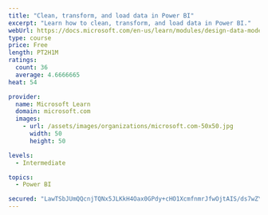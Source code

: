 ```yaml
---
title: "Clean, transform, and load data in Power BI"
excerpt: "Learn how to clean, transform, and load data in Power BI."
webUrl: https://docs.microsoft.com/en-us/learn/modules/design-data-model-power-bi/
type: course
price: Free
length: PT2H1M
ratings:
  count: 36
  average: 4.6666665
heat: 54

provider:
  name: Microsoft Learn
  domain: microsoft.com
  images:
    - url: /assets/images/organizations/microsoft.com-50x50.jpg
      width: 50
      height: 50

levels:
  - Intermediate

topics:
  - Power BI

secured: "LawTSbJUmQQcnjTQNx5JLKkH4Oax0GPdy+cHO1XcmfnmrJfwOjtAIS/ds7wZYihcyu6AhUlCdR4WpgUbqdGYN03I8+sPklpR5b+fejcm158Tx9fOsBANKnfqkAl8lGqITKHZG9OpNOfltdmFIorwfwMy59ffKQuBQA9VBDkQJCNHLt9IBhWK3+oUhqjFP6nicy8nJxMmtvdAfNnw/jjr9gNHI7pIf8fuUmMOtbdG2DC0Ylj9A/wqU4ldSgY5zpbbGUVRGjvF5ZapZQkzMQYVekcMPeGkdjbe3sYQH22EekYbZ1SCu7iQuVBfdqayDrdkYZ7tSH8UIbSsrMolBFyODTWczl/IfnD51C8lMys2KlaDlGNABiBh6I4tugRkvagP51bF18nWj/lNOukHDRRM7w==;T/uMwawJisCn5V67mfP2DQ=="
---
```


